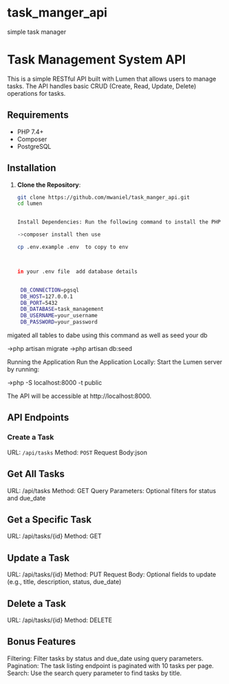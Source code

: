 # task_manger_api
simple task manager
# Task Management System API

This is a simple RESTful API built with Lumen that allows users to manage tasks. The API handles basic CRUD (Create, Read, Update, Delete) operations for tasks.

## Requirements

- PHP 7.4+
- Composer
- PostgreSQL

## Installation

1. **Clone the Repository**:
   ```bash
   git clone https://github.com/mwaniel/task_manger_api.git
   cd lumen


   Install Dependencies: Run the following command to install the PHP dependencies:

   ->composer install then use

   cp .env.example .env  to copy to env



   in your .env file  add database details 


    DB_CONNECTION=pgsql
    DB_HOST=127.0.0.1
    DB_PORT=5432
    DB_DATABASE=task_management
    DB_USERNAME=your_username
    DB_PASSWORD=your_password

migated all tables to dabe using this command  as well as seed your db 

->php artisan migrate
->php artisan db:seed



Running the Application
Run the Application Locally: Start the Lumen server by running:


->php -S localhost:8000 -t public



The API will be accessible at http://localhost:8000.


## API Endpoints

### Create a Task
URL: `/api/tasks`
Method: `POST`
Request Body:json

## Get All Tasks
URL: /api/tasks
Method: GET
Query Parameters: Optional filters for status and due_date


## Get a Specific Task
URL: /api/tasks/{id}
Method: GET


## Update a Task
URL: /api/tasks/{id}
Method: PUT
Request Body: Optional fields to update (e.g., title, description, status, due_date)


## Delete a Task
URL: /api/tasks/{id}
Method: DELETE



## Bonus Features
Filtering: Filter tasks by status and due_date using query parameters.
Pagination: The task listing endpoint is paginated with 10 tasks per page.
Search: Use the search query parameter to find tasks by title.
